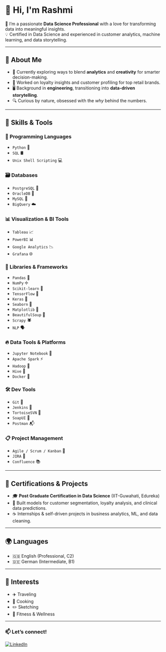 # 👋 Hi, I'm Rashmi

🎯 I’m a passionate **Data Science Professional** with a love for transforming data into meaningful insights.  
💡 Certified in Data Science and experienced in customer analytics, machine learning, and data storytelling.

---

## 🧠 About Me

- 🧪 Currently exploring ways to blend **analytics** and **creativity** for smarter decision-making.
- 🛒 Worked on loyalty insights and customer profiling for top retail brands.
- 🖥️ Background in **engineering**, transitioning into **data-driven storytelling**.
- 🔍 Curious by nature, obsessed with the *why* behind the numbers.

---

## 🔧 Skills & Tools

### 🐍 Programming Languages
- `Python` 🐍
- `SQL` 🛢️
- `Unix Shell Scripting` 💻

### 🗃️ Databases
- `PostgreSQL` 🐘
- `OracleDB` 🧾
- `MySQL` 🧂
- `BigQuery` ☁️

### 📊 Visualization & BI Tools
- `Tableau` 📈
- `PowerBI` 📊
- `Google Analytics` 📉
- `Grafana` 🌐

### 🧰 Libraries & Frameworks
- `Pandas` 🐼
- `NumPy` ➗
- `Scikit-learn` 🤖
- `TensorFlow` 🔬
- `Keras` 🧠
- `Seaborn` 🎨
- `Matplotlib` 📘
- `BeautifulSoup` 🍜
- `Scrapy` 🕷️
- `NLP` 🗣️

### 🔥 Data Tools & Platforms
- `Jupyter Notebook` 📓
- `Apache Spark` ⚡
- `Hadoop` 🐘
- `Hive` 🐝
- `Docker` 🐳

### 🛠️ Dev Tools
- `Git` 🔧
- `Jenkins` 🧰
- `TortoiseSVN` 🐢
- `SoapUI` 🧼
- `Postman` 📬

### 📋 Project Management
- `Agile / Scrum / Kanban` 🏃
- `JIRA` 📌
- `Confluence` 📚

---

## 🧪 Certifications & Projects
- 🎓 **Post Graduate Certification in Data Science** (IIT-Guwahati, Edureka)
- 🧬 Built models for customer segmentation, loyalty analysis, and clinical data predictions.
- ☕ Internships & self-driven projects in business analytics, ML, and data cleaning.

---

## 🌍 Languages
- 🇬🇧 English (Professional, C2)
- 🇩🇪 German (Intermediate, B1)

---

## 🎨 Interests
- ✈️ Traveling
- 🍳 Cooking
- ✏️ Sketching
- 🧘 Fitness & Wellness

---

### 📫 Let’s connect!

[![LinkedIn](https://img.shields.io/badge/-LinkedIn-blue?style=flat-square&logo=linkedin)](https://www.linkedin.com/in/rashmi-vijayasarthy-039212160)
